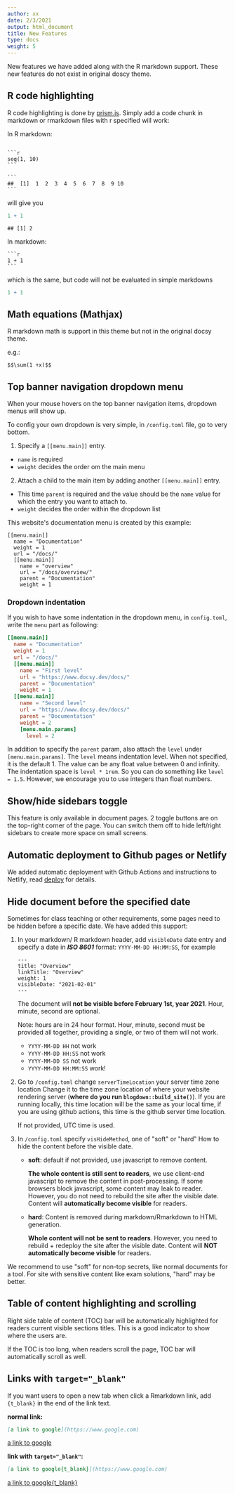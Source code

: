 ```yaml
---
author: xx
date: 2/3/2021
output: html_document
title: New Features
type: docs
weight: 5
---
```


New features we have added along with the R markdown support. These new features
do not exist in original doscy theme.

## R code highlighting

R code highlighting is done by [prism.js](https://prismjs.com/index.html). Simply 
add a code chunk in markdown or rmarkdown files with r specified will work:

In R markdown:


````

```r
seq(1, 10)
```

```
##  [1]  1  2  3  4  5  6  7  8  9 10
```
````

will give you 

```r
1 + 1
```

```
## [1] 2
```

In markdown:

    ```r
    1 + 1
    ```

which is the same, but code will not be evaluated in simple markdowns
```r
1 + 1
```
    
## Math equations (Mathjax)  

R markdown math is support in this theme but not in the original docsy theme.

e.g.:

`$$\sum(1 +x)$$`

## Top banner navigation dropdown menu

When your mouse hovers on the top banner navigation items, dropdown menus will show 
up. 

To config your own dropdown is very simple, in `/config.toml` file, go to very bottom.

1. Specify a `[[menu.main]]` entry.
  - `name` is required
  - `weight` decides the order om the main menu
2. Attach a child to the main item by adding another `[[menu.main]]` entry.
  - This time `parent` is required and the value should be the `name` value for 
  which the entry you want to attach to.
  - `weight` decides the order within the dropdown list
  
This website's documentation menu is created by this example:

```tmol
[[menu.main]]
  name = "Documentation"
  weight = 1
  url = "/docs/"
  [[menu.main]]
    name = "overview"
    url = "/docs/overview/"
    parent = "Documentation"
    weight = 1
```

### Dropdown indentation
If you wish to have some indentation in the dropdown menu, in `config.toml`, write 
the `menu` part as following:

```toml
[[menu.main]]
  name = "Documentation"
  weight = 1
  url = "/docs/"
  [[menu.main]]
    name = "First level"
    url = "https://www.docsy.dev/docs/"
    parent = "Documentation"
    weight = 1
  [[menu.main]]
    name = "Second level"
    url = "https://www.docsy.dev/docs/"
    parent = "Documentation"
    weight = 2
    [menu.main.params]
      level = 2
```

In addition to specify the `parent` param, also attach the `level` under `[menu.main.params]`.
The `level` means indentation level. When not specified, it is the default 1. The value 
can be any float value between 0 and infinity. The indentation space is `level * 1rem`. 
So you can do something like `level = 1.5`. However, we encourage you to use integers than 
float numbers. 


##  Show/hide sidebars toggle

This feature is only available in document pages. 2 toggle buttons are on the 
top-right corner of the page. You can switch them off to hide left/right sidebars 
to create more space on small screens. 

## Automatic deployment to Github pages or Netlify

We added automatic deployment with Github Actions and instructions to Netlify, 
read [deploy](/rmarkdown/deploy) for details.

## Hide document before the specified date

Sometimes for class teaching or other requirements, some pages need to be hidden 
before a specific date. We have added this support: 

1. In your markdown/ R markdown header, add `visibleDate` date entry and specify 
a date in **_ISO 8601_** format: `YYYY-MM-DD HH:MM:SS`, for example 

    ```
    ---
    title: "Overview"
    linkTitle: "Overview"
    weight: 1
    visibleDate: "2021-02-01"
    ---
    ```

    The document will **not be visible before February 1st, year 2021**. Hour, minute, second
    are optional. 

    Note: hours are in 24 hour format. Hour, minute, second must be provided all together, 
    providing a single, or two of them will not work.
    
    - `YYYY-MM-DD HH` not work
    - `YYYY-MM-DD HH:SS` not work
    - `YYYY-MM-DD SS` not work
    - `YYYY-MM-DD HH:MM:SS` work!

2. Go to `/config.toml` change `serverTimeLocation` your server time zone location
Change it to the time zone location of where your website rendering server (**where do you run `blogdown::build_site()`**).
If you are running locally, this time location will be the same as your local time, 
if you are using github actions, this time is the github server time location.

    If not provided, UTC time is used.

3. In `/config.toml` specify `visHideMethod`, one of "soft" or "hard"
How to hide the content before the visible date.

    - **soft**: default if not provided, use javascript to remove content.
    
      **The whole content is still sent to readers**, we use client-end javascript to remove the
      content in post-processing. If some browsers block javascript, some content may 
      leak to reader. However, you do not need to rebuild the site after the visible date.
      Content will **automatically become visible** for readers.
      
    - **hard**: Content is removed during markdown/Rmarkdown to HTML generation. 
      
      **Whole content will not be sent to readers**. However, you need to rebuild  + redeploy the site 
      after the visible date. Content will **NOT automatically become visible** for readers.

We recommend to use "soft" for non-top secrets, like normal documents for a tool. 
For site with sensitive content like exam solutions, "hard" may be better. 


## Table of content highlighting and scrolling

Right side table of content (TOC) bar will be automatically highlighted for readers current
visible sections titles. This is a good indicator to show where the users are.

If the TOC is too long, when readers scroll the page, TOC bar will automatically scroll
as well. 


## Links with `target="_blank"`

If you want users to open a new tab when click a Rmarkdown link, add `{t_blank}`
in the end of the link text. 

**normal link:**

```md
[a link to google](https://www.google.com)
```
[a link to google](https://www.google.com)

**link with `target="_blank"`:**

```md
[a link to google{t_blank}](https://www.google.com)
```
[a link to google{t_blank}](https://www.google.com)

